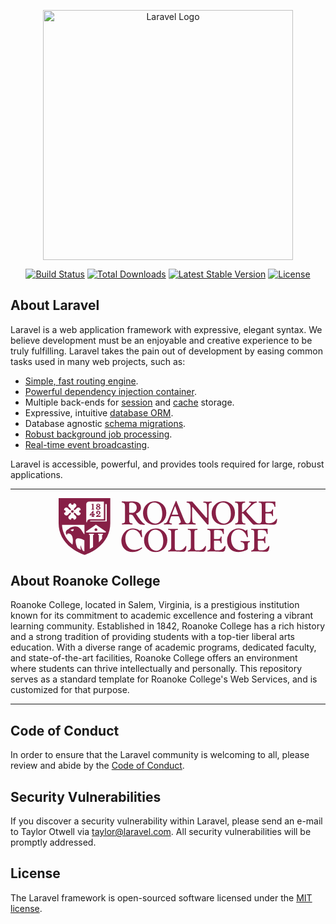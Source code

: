<p align="center"><a href="https://laravel.com" target="_blank"><img src="https://raw.githubusercontent.com/laravel/art/master/logo-lockup/5%20SVG/2%20CMYK/1%20Full%20Color/laravel-logolockup-cmyk-red.svg" width="400" alt="Laravel Logo"></a></p>

<p align="center">
<a href="https://github.com/laravel/framework/actions"><img src="https://github.com/laravel/framework/workflows/tests/badge.svg" alt="Build Status"></a>
<a href="https://packagist.org/packages/laravel/framework"><img src="https://img.shields.io/packagist/dt/laravel/framework" alt="Total Downloads"></a>
<a href="https://packagist.org/packages/laravel/framework"><img src="https://img.shields.io/packagist/v/laravel/framework" alt="Latest Stable Version"></a>
<a href="https://packagist.org/packages/laravel/framework"><img src="https://img.shields.io/packagist/l/laravel/framework" alt="License"></a>
</p>

## About Laravel

Laravel is a web application framework with expressive, elegant syntax. We believe development must be an enjoyable and creative experience to be truly fulfilling. Laravel takes the pain out of development by easing common tasks used in many web projects, such as:

- [Simple, fast routing engine](https://laravel.com/docs/routing).
- [Powerful dependency injection container](https://laravel.com/docs/container).
- Multiple back-ends for [session](https://laravel.com/docs/session) and [cache](https://laravel.com/docs/cache) storage.
- Expressive, intuitive [database ORM](https://laravel.com/docs/eloquent).
- Database agnostic [schema migrations](https://laravel.com/docs/migrations).
- [Robust background job processing](https://laravel.com/docs/queues).
- [Real-time event broadcasting](https://laravel.com/docs/broadcasting).

Laravel is accessible, powerful, and provides tools required for large, robust applications.

---

<p align="center"><a href="https://roanoke.edu/" target="_blank"><svg aria-hidden="true" viewBox="0 0 270 70" width="350" fill="none" xmlns="http://www.w3.org/2000/svg">
<path fill-rule="evenodd" clip-rule="evenodd" d="M41.5092
21.2513V21.1352L41.5008 21.1269H38.2987L38.1054 20.8283L42.3244
15.6938H42.9968V19.9822C43.6103 19.9739 44.0053 19.8993 44.2154 19.2938L44.2575
19.1859H44.7449L44.5684 21.1352H42.9968V21.243C42.9968 21.2659 42.9968 21.2886
42.9968 21.3109C42.9964 21.7739 42.9961 22.1133 43.1565 22.2716C43.2657 22.3794
43.4758 22.4292 43.8036 22.4292H43.9717V23.0845H40.5343V22.4292H40.7024C41.0302
22.4292 41.2403 22.3711 41.3495 22.2633C41.5099 22.105 41.5096 21.7732 41.5093
21.3181C41.5092 21.2961 41.5092 21.2739 41.5092 21.2513ZM41.5092
19.9822V18.0993L39.9964 19.9822H41.5092ZM51.9391 21.3675H51.4348L51.3844
21.4421C51.376 21.4587 51.1154 21.8403 50.6532 21.8403H48.3504L50.1825
20.2974C50.1848 20.2956 50.1895 20.292 50.1966 20.2866C50.3486 20.1701 51.5693
19.235 51.5693 17.9666C51.5693 16.4984 50.0901 15.7021 48.695 15.7021C47.7537
15.7021 47.1822 16.0837 46.8712 16.4072C46.4846 16.797 46.2661 17.3362 46.2661
17.867C46.2661 18.738 46.8376 19.3435 47.6612 19.3435H47.7117C48.2159 19.3435
48.6277 18.9454 48.6277 18.456C48.6277 17.9666 48.2159 17.5684 47.7117
17.5684C47.5352 17.5684 47.3755 17.6099 47.2326 17.6929C47.2578 17.4772 47.3587
17.3196 47.4511 17.2035C47.7032 16.8966 48.1487 16.6892 48.5689 16.6892C49.1404
16.6892 50.0901 16.8883 50.0901 18.1988C50.0901 18.7214 49.7287 19.3518 49.1404
19.8412L46.1232 22.4624V23.0845H51.5609L51.9391 21.3675ZM40.5175
14.2754H43.9549V14.2588V13.6035H43.7868C43.5347 13.6035 43.3582 13.5454 43.2321
13.421C42.9795 13.1717 42.9797 12.6727 42.98 12.2191L42.98
12.1768V6.98424L40.5175 7.56488V8.18699H40.6856C41.0638 8.18699 41.2907 8.20358
41.3748 8.29482C41.484 8.41095 41.484 8.76763 41.484
9.35656V11.9943V12.1685C41.4924 12.5832 41.5008 13.1473 41.2235 13.4293C41.0974
13.562 40.9209 13.6201 40.6856 13.6201H40.5175V14.2754ZM48.9135 14.3749C47.4259
14.3749 46.1148 13.4127 46.1148 12.3095H46.098C46.098 11.2478 46.9132 10.692
47.6444 10.3602C47.0057 9.94549 46.4678 9.4561 46.4678 8.79251C46.4678 7.76395
47.5688 6.93447 48.9051 6.93447C50.2414 6.93447 51.3592 7.72248 51.3592
8.6515C51.3592 9.40633 50.6616 9.87913 50.0145 10.1943C50.7877 10.5593 51.7121
11.1151 51.7121 12.1851C51.7121 13.4127 50.4851 14.3749 48.9135
14.3749ZM49.9556 8.61003C49.9556 8.1704 49.5018 7.83031 48.9135
7.83031H48.9051C48.3336 7.83031 47.8797 8.1704 47.8797 8.61003C47.8797 9.08283
48.4849 9.4561 49.0984 9.76301C49.4514 9.57222 49.9556 9.19066 49.9556
8.61003ZM48.6782 10.8994L48.5689 10.8496V10.833C48.0226 11.1399 47.5352 11.5381
47.5352 12.2929C47.5352 12.9897 48.0814 13.4542 48.9135 13.4542C49.7455 13.4542
50.3254 13.0312 50.3254 12.3593C50.3254 11.6952 49.5043 11.2985 48.7061
10.9129L48.6782 10.8994ZM16.96 18.0827C17.8593 18.0827 18.5821 17.3694 18.5821
16.4818C18.5821 15.5943 17.8593 14.8809 16.96 14.8809C16.0608 14.8809 15.338
15.5943 15.338 16.4818C15.338 17.3694 16.0608 18.0827 16.96 18.0827ZM46.0728
40.6529C47.0477 40.6529 47.8461 39.8732 47.8461 38.9027C47.8461 37.9405 47.0477
37.1525 46.0728 37.1525C45.0979 37.1525 44.2995 37.9405 44.2995 38.9027C44.2995
39.8649 45.0979 40.6529 46.0728 40.6529ZM0 30.9977V0H63.7556V30.9977C63.7556
43.0004 58.3264 53.5265 48.0562 61.448C40.4061 67.3427 32.8397 69.7007 32.4932
69.8086L32.4913 69.8092L31.8694 70L31.2475 69.8092C30.9281 69.7097 23.3474
67.3208 15.691 61.3983C5.42923 53.4518 0 42.9423 0 30.9977ZM6.66467
14.9307C6.79074 14.8892 6.93361 14.8726 7.06808 14.8726C7.94214 14.8726 8.6481
15.6026 8.6481 16.4901C8.6481 17.3777 7.94214 18.1076 7.06808 18.1076C6.93361
18.1076 6.79914 18.091 6.66467 18.0495C6.65627 18.1408 6.65627 18.2403 6.65627
18.3316C6.65627 20.3057 8.32874 21.3923 9.48014 21.3923C10.8248 21.3923 11.6905
20.3721 12.5225 19.385C13.2789 18.4892 14.0689 18.2403 15.2119 18.1988C15.1783
19.2855 14.9262 20.1149 14.0185 20.8615L13.9934 20.8823C13.0012 21.7051 11.9846
22.5481 11.9846 23.8642C11.9846 25.0006 13.0856 26.6513 15.0859 26.6513C15.1311
26.6513 15.1763 26.6493 15.2225 26.6473C15.2708 26.6451 15.3201 26.643 15.3716
26.643C15.3296 26.5185 15.3128 26.3775 15.3128 26.2448C15.3128 25.3822 16.0524
24.6854 16.9516 24.6854C17.8509 24.6854 18.5905 25.3822 18.5905 26.2448C18.5905
26.3775 18.5737 26.5103 18.5317 26.643C18.6241 26.6513 18.725 26.6513 18.8174
26.6513C20.8176 26.6513 21.9186 25.0006 21.9186 23.8642C21.9186 22.537 20.8849
21.6827 19.8848 20.8615C18.9771 20.1149 18.725 19.3352 18.6829 18.2071C19.7839
18.2403 20.6243 18.4892 21.3807 19.385L21.4018 19.4098C22.2355 20.3891 23.0897
21.3923 24.4231 21.3923C25.5745 21.3923 27.247 20.3057 27.247 18.3316C27.247
18.2869 27.245 18.2423 27.2429 18.1967C27.2408 18.1491 27.2386 18.1004 27.2386
18.0495C27.1125 18.091 26.9696 18.1076 26.8352 18.1076C25.9611 18.1076 25.2552
17.3777 25.2552 16.4901C25.2552 15.6026 25.9611 14.8726 26.8352 14.8726C26.9696
14.8726 27.1041 14.8892 27.2386 14.9307C27.247 14.8395 27.247 14.7399 27.247
14.6487V14.6487C27.247 12.6745 25.5745 11.5879 24.4231 11.5879C23.0784 11.5879
22.2128 12.6081 21.3807 13.5952C20.6243 14.4911 19.8343 14.7399 18.6913
14.7814C18.725 13.6948 18.9771 12.8653 19.8848 12.1187L19.9099 12.0979C20.9021
11.2751 21.9186 10.4321 21.9186 9.11601C21.9186 7.97962 20.8176 6.32895 18.8174
6.32895C18.7722 6.32895 18.727 6.33093 18.6808 6.33296C18.6325 6.33508 18.5832
6.33724 18.5317 6.33724C18.5737 6.46167 18.5905 6.60268 18.5905 6.7354C18.5905
7.59806 17.8509 8.29482 16.9516 8.29482C16.0524 8.29482 15.3128 7.59806 15.3128
6.7354C15.3128 6.60268 15.3296 6.46996 15.3716 6.33724C15.2792 6.32895 15.1783
6.32895 15.0859 6.32895H15.0859C13.0856 6.32895 11.9846 7.97962 11.9846
9.11601C11.9846 10.4432 13.0184 11.2975 14.0185 12.1187C14.9262 12.8653 15.1783
13.645 15.2203 14.7731C14.1194 14.7399 13.2789 14.4911 12.5225 13.5952L12.5014
13.5704C11.6677 12.5911 10.8136 11.5879 9.48014 11.5879C8.32874 11.5879 6.65627
12.6745 6.65627 14.6487C6.65627 14.6933 6.65828 14.7379 6.66033 14.7835C6.66248
14.8311 6.66467 14.8798 6.66467 14.9307ZM16.6239 40.628C17.4307 40.8188 18.3299
40.3294 18.5317 39.5082C18.6409 39.052 18.5401 38.5958 18.2879 38.2474C18.2879
38.2474 17.6072 38.2723 16.6239 38.5709C15.6405 38.8695 14.6824 39.3589 14.6824
39.3589C15.1867 39.981 15.6321 40.3875 16.6239 40.628ZM31.7854
65.6253V52.05C31.7854 52.05 20.9857 46.1275 20.9857 52.8048C20.9857 55.0196
21.7505 58.8269 23.3978 61.6554C24.8245 62.5313 26.2291 63.2101 27.134
63.6475C27.3432 63.7486 27.5257 63.8369 27.6756 63.9116C26.5326 60.7098 27.1293
58.2711 27.1293 58.2711C27.1293 58.2711 28.348 62.3273 29.8944 64.8738C30.4321
65.1046 30.7829 65.239 31.1954 65.3972C31.3738 65.4656 31.5637 65.5384 31.7854
65.6253ZM29.5117 41.5908C30.368 42.9752 31.0867 44.137 31.8778
44.5432V32.9387H4.21059C4.29464 39.1847 7.25298 49.6362 17.0777 57.4416C17.0777
57.4416 18.7418 50.1588 16.1784 46.0777C14.8001 43.8879 11.7913 42.9008 10.4382
44.1865V45.7459C8.58927 44.1616 8.60608 42.2538 9.16918 40.8769C9.85833 39.193
13.3209 37.6419 13.3209 37.6419L13.0352 37.1608C23.2835 31.5216 26.9931 37.5189
29.5117 41.5908ZM37.5676 4.3216C35.685 4.44602 34.105 5.50776 34.105
7.49022L34.1134 7.48193V29.6955H35.0042C35.0042 27.6383 36.5338 25.9711 38.6181
25.9711H55.8471V4.30501L37.5676 4.3216ZM43.2153
45.24H43.4674V43.9708H37.5255V45.24H37.7777C38.1391 45.24 38.5005 45.5635
38.5005 45.9533V62.6923C39.7527 62.0204 41.1058 61.2407 42.4925
60.3282V45.9533C42.4925 45.5635 42.8539 45.24 43.2153 45.24ZM54.3679
45.24H54.62V45.2317V43.9626H48.6782V45.2317H48.9303C49.2917 45.2317 49.6531
45.5552 49.6531 45.945V54.5468C51.1574 53.0537 52.4853 51.4943 53.6451
49.8602V45.9533C53.6451 45.5635 54.0065 45.24 54.3679 45.24ZM34.1638
42.3451H57.9734L58.4188 41.275L46.0728 32.7397L33.7688 41.275L34.1638
42.3451ZM38.761 28.7747H59.4442V28.7664V7.34921H57.6624V27.7462H39.6603C39.1644
27.7462 38.761 28.1443 38.761 28.6337V28.7747ZM187.995 4.29035C188.279 4.26988
188.479 4.25557 188.59 4.2552C188.982 4.25665 189.091 4.47175 189.091
4.73629V5.05979C189.091 5.30863 188.889 5.516 188.628 5.54089C186.485 5.72337
185.586 6.33719 185.376 8.12887C185.242 9.48093 185.107 11.4468 185.107
15.4532V31.8521C185.107 32.2668 184.754 32.6069 184.325 32.6069H183.972C183.737
32.6069 183.519 32.4991 183.367 32.3249L165.416 11.115C165.205 10.8579 164.777
11.0072 164.777 11.3307V20.8863C164.777 24.8512 164.911 26.9498 165.046
28.2106C165.256 30.218 166.13 31.0641 168.769 31.2797C169.063 31.3046 169.29
31.5452 169.29 31.8272V32.0345C169.29 32.3332 169.156 32.582 168.727
32.582C168.631 32.582 168.356 32.5728 167.929 32.5586L167.928 32.5586C166.448
32.5094 163.147 32.3995 159.163 32.3995C156.001 32.3995 153.629 32.4687 151.807
32.5219C150.669 32.5551 149.745 32.582 148.977 32.582C148.565 32.582 148.38
32.3249 148.38 32.0097V31.7774C148.38 31.512 148.556 31.288 148.817
31.2217C150.338 30.8567 151.237 30.1019 150.691 28.5092C150.302 27.3315 149.805
26.0363 149.206 24.4795C149.042 24.0518 148.87 23.6044 148.691 23.1342C148.523
22.7112 148.094 22.4209 147.624 22.4209H139.496C139.186 22.4209 138.9 22.6199
138.799 22.9019C138.177 24.6024 137.597 26.2365 137.051 27.8705C136.185 30.3839
136.42 30.9065 139.37 31.2548C139.665 31.288 139.891 31.5286 139.891
31.8189V32.0014C139.891 32.3166 139.765 32.5737 139.295 32.5737C139.15 32.5737
138.889 32.5564 138.528 32.5324C137.718 32.4785 136.404 32.3912 134.765
32.3912C133.092 32.3912 131.83 32.4821 131.087 32.5356L131.087 32.5356C130.777
32.5579 130.558 32.5737 130.437 32.5737C130.025 32.5737 129.84 32.3166 129.84
32.0014V31.8023C129.84 31.5203 130.05 31.2797 130.344 31.2382C132.891 30.865
133.504 30.3839 135.017 26.7756L144.531 3.74921C144.606 3.56672 144.791 3.4423
145.001 3.4423H145.052C145.262 3.4423 145.447 3.74921 145.522 3.93999C145.668
4.295 145.932 4.93954 146.282 5.79407L146.285 5.80254C148.424 11.0233 153.758
24.0474 154.927 26.8254C156.381 30.276 157.188 31.3046 159.272 31.3046C161.356
31.3046 162.39 29.4217 162.609 27.3646C162.743 26.0125 162.919 23.9222 162.919
19.9573V14.3749C162.919 11.2726 162.701 8.60997 161.995 7.49847C161.314 6.42843
160.154 5.75655 158.432 5.56577C158.146 5.53259 157.919 5.29204 157.919
5.01002V4.80265C157.919 4.49574 158.104 4.2469 158.49 4.2469C158.618 4.2469
158.883 4.25682 159.239 4.27012C159.963 4.29715 161.059 4.33814 162.129
4.33814C163.224 4.33814 163.762 4.29527 164.1 4.2683C164.255 4.25592 164.369
4.2469 164.474 4.2469C164.81 4.2469 165.079 4.37961 165.273 4.61187L181.964
23.9139C182.51 24.4863 183.258 24.3867 183.258 23.6817V15.4449C183.258 11.48
183.082 9.47263 182.947 8.21182C182.737 6.39525 181.813 5.74826 179.039
5.54089C178.779 5.5243 178.577 5.31693 178.577 5.05979V4.73629C178.577 4.47086
178.745 4.25519 179.081 4.25519C179.17 4.25519 179.383 4.26803 179.696
4.28689C180.562 4.33915 182.194 4.43768 184.09 4.43768C185.945 4.43768 187.256
4.3434 187.994 4.29037L187.995 4.29035ZM188.59 4.2552L188.586
4.25519H188.595L188.59 4.2552ZM140.505 20.513H146.96C147.338 20.513 147.607
20.1481 147.481 19.808L143.833 9.70489C143.833 9.70489 141.43 16.0919 139.992
19.7997C139.858 20.1481 140.118 20.513 140.505 20.513ZM118.375 32.9803C126.351
32.9803 132.932 27.3315 132.932 18.0993H132.923C132.923 9.54738 126.343 3.9069
118.846 3.9069C109.618 3.9069 104.164 11.0902 104.164 18.6966C104.164 26.9084
110.4 32.9803 118.375 32.9803ZM119.283 31.3959C113.266 31.3959 109.206 25.4486
109.206 17.5851H109.215C109.215 9.67181 113.266 5.48292 117.989 5.48292C123.569
5.48292 127.889 10.3188 127.889 19.2523C127.889 27.4227 123.964 31.3959 119.283
31.3959ZM88.1116 18.1905C87.5401 18.1905 87.0778 17.7342 87.0778
17.1702V7.8717C87.0778 6.72701 87.2207 6.24591 87.5569 5.98048C87.9351 5.71504
88.3133 5.54085 89.6916 5.54085C93.1122 5.54085 96.3983 7.29936 96.3983
12.044C96.3983 14.3748 95.6335 15.7518 93.877 17.0707C92.6919 17.9499 91.1203
18.1822 88.7839 18.1822H88.1116V18.1905ZM90.3051 4.04779C90.3051 4.04779
86.8425 4.21368 84.1111 4.21368C82.6816 4.21368 80.6817 4.14627 79.4473
4.10467L79.4472 4.10467L79.4472 4.10466L79.447 4.10466C78.8962 4.08609 78.4979
4.07267 78.3709 4.07267C77.9591 4.07267 77.833 4.31322 77.833
4.60354V4.84409C77.833 5.10952 78.0347 5.34178 78.3036 5.36666C81.5309 5.74822
81.9259 7.0754 81.9259 10.6007V26.7009C81.9259 30.2345 81.8839 31.0143 78.5222
31.3046C78.2448 31.3295 78.0347 31.5617 78.0347 31.8354V32.0594C78.0347 32.3497
78.1692 32.5903 78.5726 32.5903H78.6062C79.6904 32.5322 82.1445 32.4078 84.4052
32.4078C85.9996 32.4078 88.2961 32.4985 89.6501 32.552L89.6503 32.5521C90.2162
32.5744 90.6173 32.5903 90.7337 32.5903C91.1287 32.5903 91.2716 32.358 91.2716
32.0594V31.8271C91.2716 31.5534 91.0615 31.3295 90.7841 31.2963C87.4728 30.9728
87.0778 29.8447 87.0778 26.3111V20.8365C87.0778 20.4632 87.3804 20.1646 87.7586
20.1646H88.0779C90.3639 20.1646 91.1708 20.6955 92.028 21.9646C92.2141 22.2558
92.4054 22.5564 92.6009 22.8638L92.6027 22.8667L92.6029 22.8669C93.8554 24.8358
95.2833 27.0802 96.642 28.8659C98.7851 31.7193 100.685 32.7313 104.727
32.9138C105.114 32.9469 105.483 32.9552 105.845 32.9552C106.131 32.9552 106.383
32.8142 106.442 32.5073C106.517 32.1506 106.231 31.9682 105.979 31.8354C104.912
31.2714 104.248 30.7986 103.189 29.7451C102.096 28.6419 101.096 27.4558 99.3818
25.1249C98.0792 23.3167 96.4991 20.9858 95.6251 19.5176C95.5074 19.3186 95.5915
19.0614 95.81 18.9619C99.0541 17.5186 101.626 15.3204 101.626 11.6956C101.626
9.01638 100.39 6.70213 98.4405 5.55744C96.6336 4.41276 93.919 4.01461 90.3051
4.01461V4.04779ZM235.617 52.9375C235.519 52.9375 235.354 52.9538 235.112
52.9778C234.441 53.0443 233.173 53.1698 231.079 53.1698C228.996 53.1698 226.991
53.0458 225.911 52.979C225.513 52.9544 225.241 52.9375 225.137 52.9375C224.75
52.9375 224.632 53.1615 224.632 53.4352V53.709C224.632 53.9661 224.834 54.1818
225.095 54.2066C228.902 54.5301 229.372 56.7698 229.372 59.7061V60.5854C229.372
62.236 228.902 63.0655 228.087 63.4886C227.229 63.9531 225.935 64.2102 224.607
64.2102C217.245 64.2102 213.446 58.5283 212.967 51.6684H212.942C212.908 51.179
212.891 50.6814 212.891 50.1754C212.891 46.4344 213.858 43.581 215.959
41.358C217.598 39.5912 219.741 38.8363 222.01 38.8363C224.7 38.8363 226.633
39.6575 228.935 41.8805C230.297 43.1662 231.684 45.9616 232.373 47.8196C232.507
48.1763 232.818 48.1763 233.02 48.168C233.222 48.1597 233.297 48.1265 233.297
48.1265C233.558 48.0685 233.726 47.8196 233.692 47.5542C233.583 46.7496 233.348
44.8086 233.222 43.3819C233.054 41.4409 233.003 40.0225 233.003 39.3423C233.003
39.1018 232.709 39.0022 232.558 38.9939H232.457C232.225 38.9939 232.072 39.2183
231.901 39.4676C231.688 39.7794 231.448 40.1303 230.995 40.1303C230.768 40.1303
230.574 40.0723 230.238 39.8815C226.91 37.9737 225.322 37.4428 222.338
37.4428C218.514 37.4428 214.816 38.9525 212.295 41.557C209.74 44.2363 207.967
48.0519 207.967 52.332C207.967 53.7836 208.126 55.3264 208.437 56.5707C209.866
62.6425 214.539 66.5493 222.145 66.5493C226.826 66.5493 229.86 65.2056 231.978
64.1024C233.079 63.53 233.549 63.0738 233.491 62.1531C233.477 61.9436 233.465
61.7718 233.454 61.6161L233.453 61.6151L233.453 61.6144L233.453 61.6141C233.421
61.1725 233.398 60.859 233.398 60.1789V58.2213C233.398 55.8324 233.591 54.5882
235.676 54.2398C235.919 54.1984 236.104 53.991 236.104 53.7504V53.4435C236.104
53.1698 235.97 52.9458 235.6 52.9458L235.617 52.9375ZM134.21 51.6601C134.21
60.9005 127.621 66.5493 119.645 66.5493C111.669 66.5493 105.433 60.4775 105.433
52.2573C105.433 44.6427 110.896 37.4594 120.124 37.4594C127.621 37.4594 134.21
43.1082 134.21 51.6601ZM110.476 51.1458C110.476 59.0176 114.535 64.965 120.561
64.965C125.242 64.965 129.167 60.9835 129.167 52.8131C129.167 43.8713 124.847
39.0354 119.258 39.0354C114.535 39.0354 110.476 43.2243 110.476
51.1375V51.1458ZM259.695 59.0508H259.662C259.418 59.001 259.183 59.2748 259.057
59.4821C258.157 60.9835 257.267 61.8876 256.409 62.6674C255.115 63.8452 252.938
64.4839 250.476 64.4839C248.324 64.4839 247.761 64.4839 246.904 63.9613C246.097
63.4388 245.828 62.4434 245.828 60.4029V52.9458C245.828 52.6389 246.08 52.3818
246.4 52.3818H249.484C253.19 52.3818 253.518 52.614 254.048 55.2933C254.098
55.5421 254.317 55.7163 254.569 55.7163H254.754C255.048 55.7163 255.283 55.484
255.283 55.1937C255.283 55.1937 255.098 52.9624 255.098 51.4362C255.098 49.9099
255.283 47.8694 255.283 47.8694C255.283 47.5791 255.048 47.3468 254.754
47.3468H254.569C254.317 47.3468 254.098 47.5293 254.048 47.7781C253.569 50.2915
252.56 50.5984 248.787 50.5984H246.543C246.148 50.5984 245.837 50.2832 245.837
49.9016V41.2252C245.837 39.923 245.971 39.417 247.4 39.417H250.577C253.661
39.417 255.098 40.0806 255.771 41.0345C256.3 41.8225 256.527 42.3948 256.905
43.8962C256.972 44.1616 257.233 44.3275 257.502 44.286L257.628 44.2694C257.897
44.228 258.099 43.9874 258.073 43.7137C258.061 43.5553 258.048 43.3948 258.035
43.2327L258.035 43.2311L258.035 43.2303C257.976 42.493 257.914 41.7222 257.914
40.9681C257.914 40.5228 257.947 40.1027 257.978
39.7172V39.7167V39.7162V39.7157C258.011 39.3048 258.04 38.9332 258.023
38.6124C258.006 38.1893 257.788 37.8575 257.208 37.8575C256.345 37.8575 254.282
37.8959 252.006 37.9382L252.005 37.9382H252.005C249.202 37.9902 246.076 38.0483
244.467 38.0483C242.636 38.0483 241.024 37.9731 239.824 37.9172C239.112 37.884
238.545 37.8575 238.163 37.8575C237.777 37.8575 237.634 38.0898 237.634
38.3801V38.6373C237.634 38.911 237.844 39.1349 238.113 39.1598C241.071 39.4419
241.433 39.7819 241.433 43.4565V60.5854C241.433 63.4471 239.567 64.4259 238.037
64.6996C237.785 64.7411 237.609 64.965 237.609 65.2139V65.3963C237.609 65.695
237.861 65.9272 238.155 65.9272C239.928 65.8775 242.004 65.8443 243.635
65.8443C246.238 65.8443 248.036 65.9335 249.812 66.0216L249.812 66.0217C251.545
66.1077 253.258 66.1927 255.678 66.1927C257.51 66.1927 258.67 65.3798 259.082
64.5171C259.788 63.0406 260.032 61.6305 260.132 59.6563C260.149 59.366 259.99
59.1006 259.695 59.0508ZM205.613 59.0508H205.646C205.941 59.1006 206.1 59.366
206.083 59.6563C205.983 61.6305 205.739 63.0406 205.033 64.5171C204.621 65.3798
203.461 66.1927 201.629 66.1927C199.209 66.1927 197.496 66.1077 195.763
66.0217L195.763 66.0216C193.986 65.9335 192.189 65.8443 189.586 65.8443C187.955
65.8443 185.879 65.8775 184.106 65.9272C183.812 65.9272 183.56 65.695 183.56
65.3963V65.2139C183.56 64.965 183.736 64.7411 183.988 64.6996C185.518 64.4259
187.384 63.4471 187.384 60.5854V43.4565C187.384 39.7819 187.022 39.4419 184.064
39.1598C183.795 39.1349 183.585 38.911 183.585 38.6373V38.3801C183.585 38.0898
183.728 37.8575 184.114 37.8575C184.496 37.8575 185.063 37.884 185.774
37.9172C186.975 37.9731 188.587 38.0483 190.418 38.0483C192.027 38.0483 195.153
37.9902 197.956 37.9382H197.956L197.957 37.9382C200.233 37.8959 202.296 37.8575
203.159 37.8575C203.739 37.8575 203.957 38.1893 203.974 38.6124C203.991 38.9328
203.962 39.3038 203.929
39.7141V39.7142V39.7143V39.7145V39.7146V39.7148V39.715V39.7151V39.7153V39.7155V39.7157L203.929
39.7161C203.898 40.1019 203.865 40.5224 203.865 40.9681C203.865 41.723 203.927
42.4946 203.986 43.2327C203.999 43.3948 204.012 43.5553 204.024 43.7137C204.05
43.9874 203.848 44.228 203.579 44.2694L203.453 44.286C203.184 44.3275 202.923
44.1616 202.856 43.8962C202.478 42.3948 202.251 41.8225 201.722 41.0345C201.049
40.0806 199.612 39.417 196.528 39.417H193.351C191.922 39.417 191.788 39.923
191.788 41.2252V49.9016C191.788 50.2832 192.098 50.5984 192.493
50.5984H194.737C198.511 50.5984 199.52 50.2915 199.999 47.7781C200.049 47.5293
200.268 47.3468 200.52 47.3468H200.705C200.999 47.3468 201.234 47.5791 201.234
47.8694C201.234 47.8694 201.049 49.9099 201.049 51.4362C201.049 52.9624 201.234
55.1937 201.234 55.1937C201.234 55.484 200.999 55.7163 200.705
55.7163H200.52C200.268 55.7163 200.049 55.5421 199.999 55.2933C199.469 52.614
199.141 52.3818 195.435 52.3818H192.351C192.031 52.3818 191.779 52.6389 191.779
52.9458V60.4029C191.779 62.4434 192.048 63.4388 192.855 63.9613C193.712 64.4839
194.275 64.4839 196.427 64.4839C198.889 64.4839 201.066 63.8452 202.36
62.6674C203.217 61.8876 204.108 60.9835 205.008 59.4821C205.134 59.2748 205.369
59.001 205.613 59.0508ZM181.451 59.0508H181.417C181.232 59.0093 181.039 59.1006
180.946 59.2665C180.005 60.9006 179.072 61.8545 178.173 62.6756C176.879 63.8535
174.702 64.4922 172.239 64.4922C170.088 64.4922 169.525 64.4922 168.668
63.9696C167.861 63.4471 167.592 62.4517 167.592 60.4112V42.5856C167.667 39.8151
168.214 39.475 170.911 39.2428C171.206 39.2179 171.433 38.9773 171.433
38.687V38.4133C171.433 38.1064 171.239 37.8575 170.869 37.8575C170.761 37.8575
170.429 37.8775 169.959 37.9058L169.959 37.9058C168.829 37.9739 166.904 38.0898
165.39 38.0898C163.826 38.0898 161.797 37.9661 160.7 37.8993C160.293 37.8745
160.015 37.8575 159.935 37.8575C159.641 37.8575 159.406 38.0898 159.406
38.3801V38.6373C159.406 38.9027 159.616 39.1349 159.885 39.1598C162.843 39.4419
163.205 39.7819 163.205 43.4565V60.5854C163.205 63.4471 161.339 64.4259 159.809
64.6996C159.557 64.7411 159.381 64.965 159.381 65.2139V65.3963C159.381 65.695
159.624 65.9355 159.927 65.9272C161.7 65.8775 163.785 65.8443 165.407
65.8443C168.01 65.8443 169.808 65.9335 171.584 66.0216L171.584 66.0217C173.317
66.1077 175.03 66.1927 177.45 66.1927C179.282 66.1927 180.442 65.3798 180.854
64.5171C181.56 63.0323 181.804 61.6056 181.904 59.5983C181.921 59.3328 181.728
59.0923 181.467 59.0425L181.451 59.0508ZM157.179 59.0508H157.212L157.229
59.0425C157.49 59.0923 157.683 59.3328 157.666 59.5983C157.565 61.6056 157.322
63.0323 156.616 64.5171C156.204 65.3798 155.044 66.1927 153.212 66.1927C150.792
66.1927 149.079 66.1077 147.346 66.0217L147.345 66.0216C145.569 65.9335 143.771
65.8443 141.168 65.8443C139.546 65.8443 137.462 65.8775 135.689 65.9272C135.386
65.9355 135.142 65.695 135.142 65.3963V65.2139C135.142 64.965 135.319 64.7411
135.571 64.6996C137.101 64.4259 138.966 63.4471 138.966 60.5854V43.4565C138.966
39.7819 138.605 39.4419 135.647 39.1598C135.378 39.1349 135.168 38.9027 135.168
38.6373V38.3801C135.168 38.0898 135.403 37.8575 135.697 37.8575C135.877 37.8575
136.305 37.8834 136.875 37.9178L136.876 37.9179L136.876 37.9179C138.016 37.9867
139.724 38.0898 141.152 38.0898C142.666 38.0898 144.591 37.9739 145.721
37.9058L145.721 37.9058C146.191 37.8775 146.523 37.8575 146.631 37.8575C147.001
37.8575 147.194 38.1064 147.194 38.4133V38.687C147.194 38.9773 146.967 39.2179
146.673 39.2428C143.975 39.475 143.429 39.8151 143.354 42.5856V60.4112C143.354
62.4517 143.622 63.4471 144.429 63.9696C145.287 64.4922 145.85 64.4922 148.001
64.4922C150.464 64.4922 152.64 63.8535 153.935 62.6756C154.834 61.8545 155.767
60.9006 156.708 59.2665C156.801 59.1006 156.994 59.0093 157.179
59.0508ZM102.474 48.168C102.676 48.1597 102.752 48.1265 102.752 48.1265L102.76
48.1431C103.021 48.0767 103.189 47.8362 103.155 47.5708C103.046 46.7662 102.811
44.8252 102.685 43.3985C102.516 41.4575 102.466 40.0308 102.466 39.3589C102.466
39.11 102.172 39.0105 102.021 39.0105H101.92C101.688 39.0105 101.535 39.2348
101.364 39.4841C101.151 39.796 100.91 40.1469 100.457 40.1469C100.23 40.1469
100.037 40.0888 99.701 39.8981C96.3645 37.9902 94.7845 37.4594 91.8009
37.4594C87.9769 37.4594 84.279 38.969 81.7577 41.5736C79.1523 44.3026 77.4294
48.6657 77.4294 52.5725C77.4294 60.8923 83.2284 66.5576 91.2546 66.5576C97.9781
66.5576 101.752 63.2314 102.928 61.9872C103.164 61.7383 103.155 61.3485 102.911
61.1079L102.802 61.0001C102.634 60.8342 102.365 60.8259 102.189 60.9752C101.264
61.7549 98.2639 63.9033 93.3977 63.9033C90.389 63.9033 87.5987 62.518 85.7077
60.295C83.5226 57.7319 82.346 54.1651 82.346 50.1753C82.346 46.4427 83.3125
43.581 85.4136 41.3579C87.0524 39.5911 89.1956 38.8363 91.4647 38.8363C94.1457
38.8363 96.0787 39.6575 98.3899 41.8805C99.7514 43.1579 101.138 45.9533 101.827
47.8196C101.962 48.1763 102.273 48.1763 102.474 48.168ZM217.64 18.0993C217.64
27.3315 211.059 32.9803 203.083 32.9803C195.107 32.9803 188.871 26.9084 188.871
18.6966C188.871 11.0902 194.326 3.9069 203.554 3.9069C211.051 3.9069 217.631
9.54738 217.631 18.0993H217.64ZM193.914 17.5851C193.914 25.4486 197.973 31.3959
203.991 31.3959C208.672 31.3959 212.597 27.4227 212.597 19.2523C212.597 10.3188
208.277 5.48292 202.697 5.48292C197.973 5.48292 193.922 9.67181 193.922
17.5851H193.914ZM269.234 25.548H269.209C268.965 25.4982 268.73 25.772 268.604
25.9876C267.696 27.4973 266.797 28.4097 265.931 29.1894C264.628 30.3673 262.426
31.0143 259.939 31.0143C257.77 31.0143 257.199 31.0143 256.342 30.4917C255.526
29.9691 255.257 28.9655 255.257 26.9166V19.4181C255.257 19.1029 255.518 18.8541
255.829 18.8541H258.939C262.678 18.8541 263.015 19.0946 263.544 21.7821C263.595
22.031 263.813 22.2135 264.074 22.2135H264.258C264.553 22.2135 264.796 21.9812
264.796 21.6909C264.796 21.6909 264.603 19.443 264.603 17.9085C264.603 16.3739
264.796 14.3251 264.796 14.3251C264.796 14.0348 264.553 13.8025 264.258
13.8025H264.074C263.813 13.8025 263.595 13.985 263.544 14.2339C263.057 16.7555
261.62 17.0707 257.804 17.0707H255.972C255.577 17.0707 255.257 16.7555 255.257
16.3656V7.63947C255.257 6.32889 255.392 5.82291 256.837 5.82291H260.039C263.158
5.82291 264.603 6.48649 265.284 7.44869C265.822 8.24499 266.049 8.81734 266.427
10.327C266.494 10.5924 266.755 10.7666 267.032 10.7251L267.166 10.7086C267.444
10.6671 267.637 10.4265 267.62 10.1528C267.605 9.95361 267.588 9.75149 267.571
9.54729C267.513 8.84164 267.452 8.11115 267.452 7.39063C267.452 6.93983 267.486
6.51638 267.517 6.12879C267.549 5.71763 267.579 5.34684 267.561 5.0266C267.536
4.59527 267.377 4.26348 266.738 4.26348C266.541 4.26348 265.516 4.27291 264.097
4.28597L264.097 4.28598C260.906 4.31534 255.726 4.36302 253.492 4.36302C251.145
4.36302 249.252 4.31037 248.219 4.28165C247.831 4.27088 247.565 4.26348 247.441
4.26348C246.988 4.26348 246.912 4.49573 246.912 4.78605V5.04319C246.912 5.31692
247.122 5.54088 247.399 5.56577C250.374 5.85608 250.736 6.18788 250.736
9.87907V27.0991C250.736 30.6742 248.593 31.3295 247.038 31.3295C245.483 31.3295
244.214 30.5912 241.852 28.194C239.592 25.7554 235.431 21.2596 232.129
17.3527C231.641 16.7804 231.507 15.9841 232.036 15.4034C234.419 12.8226 236.623
10.6921 238.255 9.11486L238.331 9.0413C238.464 8.91343 238.597 8.78372 238.731
8.65326C240.125 7.29423 241.602 5.85409 244.248 5.57406C244.517 5.54918 244.727
5.31692 244.727 5.05149V4.79435C244.727 4.50403 244.609 4.27177 244.197
4.27177C244.077 4.27177 243.917 4.2873 243.69 4.30929C243.139 4.3627 242.195
4.45426 240.474 4.45426C238.716 4.45426 237.085 4.35861 236.185 4.3058C235.842
4.28568 235.605 4.27177 235.507 4.27177C235.154 4.27177 234.978 4.50403 234.978
4.79435V5.07637C234.978 5.34181 235.171 5.56577 235.44 5.59895L235.953
5.6653C238.087 5.92244 238.129 6.40354 236.785 7.88832C234.835 10.244 232.103
13.0726 229.464 15.5196C229.38 15.5929 229.298 15.664 229.219 15.7331C228.304
16.5311 227.713 17.0467 226.993 17.3444C226.691 17.4688 226.363 17.2532 226.363
16.9297V10.7251C226.363 7.03395 226.741 5.8312 229.809 5.57406C230.086 5.54918
230.305 5.32522 230.305 5.05149V4.80264C230.305 4.51232 230.196 4.28007 229.775
4.28007C229.647 4.28007 229.281 4.29712 228.772 4.3208C227.616 4.37458 225.726
4.46255 224.22 4.46255C222.68 4.46255 220.458 4.37054 219.17 4.31718C218.644
4.2954 218.274 4.28007 218.169 4.28007C217.807 4.28007 217.639 4.51232 217.639
4.80264V5.05978C217.639 5.33351 217.85 5.55747 218.127 5.58236C221.337 5.87267
221.716 6.99247 221.716 10.7334V25.6144C221.716 29.2226 221.337 31.0143 218.312
31.2797C218.034 31.3046 217.816 31.5286 217.816 31.8023V32.0594C217.816 32.3497
217.942 32.582 218.345 32.582C218.455 32.582 218.734 32.5685 219.14
32.5487L219.141 32.5487C220.224 32.4961 222.213 32.3995 224.304 32.3995C226.426
32.3995 228.341 32.499 229.345 32.551L229.345 32.551C229.7 32.5695 229.941
32.582 230.036 32.582C230.397 32.582 230.565 32.3497 230.565
32.0594V31.8106C230.565 31.5369 230.347 31.3046 230.069 31.288C226.725 31.0226
226.346 29.2392 226.346 25.6144V19.1693C226.346 18.8873 226.59 18.6716 226.867
18.6965C227.422 18.7379 227.994 19.0614 228.8 19.9905C229.486 20.7764 230.17
21.5634 230.851 22.3461L230.855 22.35C233.83 25.7703 236.73 29.105 239.281
31.8852C239.777 32.4244 240.365 32.7313 241.214 32.7313C241.552 32.7313 243.196
32.676 245.173 32.6094L245.173 32.6094C248.158 32.5089 251.901 32.3829 253.064
32.3829C253.814 32.3829 255.085 32.4354 256.64 32.4997L256.641 32.4997C259.091
32.6009 262.247 32.7313 265.183 32.7313C267.032 32.7313 268.2 31.9101 268.612
31.0475C269.318 29.5627 269.57 28.1443 269.671 26.1618C269.688 25.8715 269.528
25.5978 269.234 25.548Z" fill="#872046"></path>
</svg></a></p>

## About Roanoke College

Roanoke College, located in Salem, Virginia, is a prestigious institution known for its commitment to academic excellence and fostering a vibrant learning community. Established in 1842, Roanoke College has a rich history and a strong tradition of providing students with a top-tier liberal arts education. With a diverse range of academic programs, dedicated faculty, and state-of-the-art facilities, Roanoke College offers an environment where students can thrive intellectually and personally. This repository serves as a standard template for Roanoke College's Web Services, and is customized for that purpose.

---

## Code of Conduct

In order to ensure that the Laravel community is welcoming to all, please review and abide by the [Code of Conduct](https://laravel.com/docs/contributions#code-of-conduct).

## Security Vulnerabilities

If you discover a security vulnerability within Laravel, please send an e-mail to Taylor Otwell via [taylor@laravel.com](mailto:taylor@laravel.com). All security vulnerabilities will be promptly addressed.

## License

The Laravel framework is open-sourced software licensed under the [MIT license](https://opensource.org/licenses/MIT).
